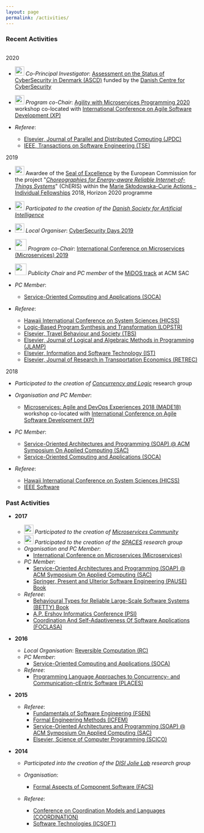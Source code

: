 ```yaml
---
layout: page
permalink: /activities/
---
```


### Recent Activities
<div style="height: 1em"></div>

<div class="act-year">
<span>2020</span>

<div markdown="1">

-  <img style="height:24px;" src="/imgs/ascd_project.png"> *Co-Principal Investigator*: [Assessment on the Status of CyberSecurity in Denmark (ASCD)](https://ascd.dk/) funded by the [Danish Centre for CyberSecurity](https://fe-ddis.dk/cfcs/Pages/cfcs.aspx)
-  <img style="height:24px;" src="/imgs/amp2020.svg"> *Program co-Chair*: [Agility with Microservices Programming 2020](https://amp.fe.up.pt/2020/) workshop co-located with [International Conference on Agile Software Development (XP)](https://www.agilealliance.org/xp2020/)

- *Referee*: 
  - [Elsevier, Journal of Parallel and Distributed Computing (JPDC)](https://www.journals.elsevier.com/journal-of-parallel-and-distributed-computing) 
  - [IEEE, Transactions on Software Engineering (TSE)](https://www.computer.org/csdl/journal/ts)

</div>
</div>

<div class="act-year">
<span>2019</span>

<div markdown="1">

- <img style="height:24px;" src="/imgs/europe.png"> Awardee of the <a href="https://ec.europa.eu/info/research-and-innovation/funding/funding-opportunities/seal-excellence_en">Seal of Excellence</a> 
by the European Commission for the project "<a href="/activities/832512_ChERIS_ESR.pdf"><em>Choreographies for Energy-aware Reliable Internet-of-Things Systems</em></a>" (ChERIS) 
within the <a href="https://ec.europa.eu/research/mariecurieactions/actions/individual-fellowships_en">Marie Skłodowska-Curie Actions - Individual Fellowships</a> 2018, Horizon 2020 programme

-  <img style="height:24px;" src="/imgs/dsai.png"> *Participated to the creation of the [Danish Society for Artificial Intelligence](https://dsai.sdu.dk/)*

-  <img style="height:24px;" src="/imgs/cybersecurity_days.png"> *Local Organiser*: [CyberSecurity Days 2019](https://cyberdays2019.sdu.dk/) 

-  <img style="height:30px;" src="/imgs/microservices_conf.svg"> *Program co-Chair*: [International Conference on Microservices (Microservices) 2019](http://conf-micro.services/2019) 

- <img style="height:30px;" src="/imgs/midos_logo.png"> *Publicity Chair* and *PC member* of the [MiDOS track](https://midos2019.sdu.dk/) at ACM SAC

- *PC Member*: 
  - [Service-Oriented Computing and Applications (SOCA)](https://www.cs.ccu.edu.tw/~conference/soca2019/)

- *Referee*:
  - [Hawaii International Conference on System Sciences (HICSS)](http://hicss.hawaii.edu/program-hicss52/) 
  - [Logic-Based Program Synthesis and Transformation (LOPSTR)](http://www.cs.unibo.it/projects/lopstr19/)
  - [Elsevier, Travel Behaviour and Society (TBS)](https://www.journals.elsevier.com/travel-behaviour-and-society) 
  - [Elsevier, Journal of Logical and Algebraic Methods in Programming (JLAMP)](https://www.journals.elsevier.com/journal-of-logical-and-algebraic-methods-in-programming) 
  - [Elsevier, Information and Software Technology (IST)](https://www.journals.elsevier.com/information-and-software-technology) 
  - [Elsevier, Journal of Research in Transportation Economics (RETREC)](https://www.journals.elsevier.com/research-in-transportation-economics)

</div>
</div>

<div class="act-year">
<span>2018</span>

<div markdown="1">

- *Participated to the creation of [Concurrency and Logic](http://concurrency.sdu.dk)* research group
- *Organisation and PC Member*:
  - [Microservices: Agile and DevOps Experiences 2018 (MADE18)](https://sites.google.com/view/made18) workshop co-located with [International Conference on Agile Software Development (XP)](https://www.agilealliance.org/xp2018/)
- *PC Member*: 
  - [Service-Oriented Architectures and Programming (SOAP) @ ACM Symposium On Applied Computing (SAC)](http://sac-soap.sdu.dk/soap2018/) 
  - [Service-Oriented Computing and Applications (SOCA)](http://conferences.computer.org/soca/)
    
- *Referee*:
  - [Hawaii International Conference on System Sciences (HICSS)](http://hicss.hawaii.edu/program-hicss51/)
  - [IEEE Software](https://www.computer.org/software-magazine/2017/02/10/microservices-call-for-papers/)

</div>
</div>

<div class="past-act" markdown="1" >

### Past Activities

- **2017**
  - <img style="height:24px;" src="../imgs/microservices_logo.png"> *Participated to the creation of [Microservices Community](http://microservices.sdu.dk)*
  - <img style="width:24px;" src="../imgs/spaces.png"> *Participated to the creation of the [SPACES](http://cs.unibo.it/projects/spaces2017) research group*
  - *Organisation and PC Member*: 
    - [International Conference on Microservices (Microservices)](http://conf-micro.services/)
  - *PC Member*: 
    - [Service-Oriented Architectures and Programming (SOAP) @ ACM Symposium On Applied Computing (SAC)](http://sac-soap.sdu.dk/soap2017/) 
    - [Springer, Present and Ulterior Software Engineering (PAUSE) Book](http://se.inf.ethz.ch/old/people/meyer/publications/)
  - *Referee*: 
    - [Behavioural Types for Reliable Large-Scale Software Systems (BETTY) Book](http://www.behavioural-types.eu/) 
    - [A.P. Ershov Informatics Conference (PSI)](http://psi.nsc.ru/) 
    - [Coordination And Self-Adaptiveness Of Software Applications (FOCLASA)](http://foclasa.lcc.uma.es/)

- **2016**
  - *Local Organisation*: [Reversible Computation (RC)](http://www.reversible-computation.org/2016/)
  - *PC Member*: 
    - [Service-Oriented Computing and Applications (SOCA)](http://conferences.computer.org/soca/2016/iot_st.htm)
  - *Referee*: 
    - [Programming Language Approaches to Concurrency- and Communication-cEntric Software (PLACES)](http://places16.by.di.fc.ul.pt/)

- **2015**
  - *Referee*: 
    - [Fundamentals of Software Engineering (FSEN)](http://fsen.ir/2015/)
    - [Formal Engineering Methods (ICFEM)](http://icfem2015.lri.fr/)
    - [Service-Oriented Architectures and Programming (SOAP) @ ACM Symposium On Applied Computing (SAC)](http://www.sigapp.org/sac/sac2015/)
    - [Elsevier, Science of Computer Programming (SCICO)](https://ees.elsevier.com/scico/default.asp)

- **2014**
  - *Participated into the creation of the [DISI Jolie Lab](http://cs.unibo.it/projects/jolie) research group*

  - *Organisation*:
    - [Formal Aspects of Component Software (FACS)](http://facs2014.cs.unibo.it/)

  - *Referee*:
    - [Conference on Coordination Models and Languages (COORDINATION)](https://www.discotec2014.tu-berlin.de/)
    - [Software Technologies (ICSOFT)](http://www.icsoft.org/?y=2014)

</div>